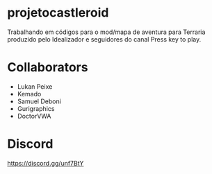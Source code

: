 # projetocastleroid
Trabalhando em códigos para o mod/mapa de aventura para Terraria produzido pelo Idealizador e seguidores do canal Press key to play.

# Collaborators
- Lukan Peixe
- Kemado
- Samuel Deboni
- Gurigraphics
- DoctorVWA

# Discord
https://discord.gg/unf7BtY
